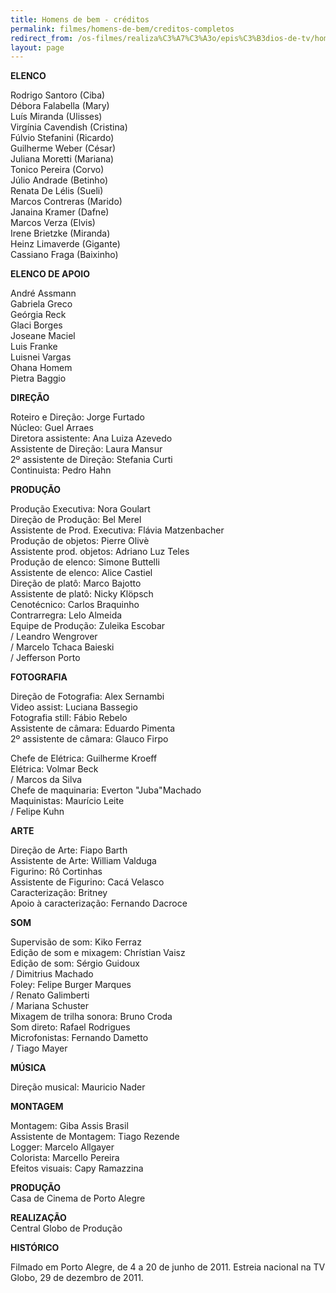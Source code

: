 ```yaml
---
title: Homens de bem - créditos
permalink: filmes/homens-de-bem/creditos-completos
redirect_from: /os-filmes/realiza%C3%A7%C3%A3o/epis%C3%B3dios-de-tv/homens-de-bem-cr%C3%A9ditos-completos
layout: page
---
```

**ELENCO**

Rodrigo Santoro (Ciba)\
Débora Falabella (Mary)\
Luís Miranda (Ulisses)\
Virgínia Cavendish (Cristina)\
Fúlvio Stefanini (Ricardo)\
Guilherme Weber (César)\
Juliana Moretti (Mariana)\
Tonico Pereira (Corvo)\
Júlio Andrade (Betinho)\
Renata De Lélis (Sueli)\
Marcos Contreras (Marido)\
Janaina Kramer (Dafne)\
Marcos Verza (Elvis)\
Irene Brietzke (Miranda)\
Heinz Limaverde (Gigante)\
Cassiano Fraga (Baixinho)

**ELENCO DE APOIO**

André Assmann\
Gabriela Greco\
Geórgia Reck\
Glaci Borges\
Joseane Maciel\
Luis Franke\
Luisnei Vargas\
Ohana Homem\
Pietra Baggio

**DIREÇÃO**

Roteiro e Direção: Jorge Furtado\
Núcleo: Guel Arraes\
Diretora assistente: Ana Luiza Azevedo\
Assistente de Direção: Laura Mansur\
2º assistente de Direção: Stefania Curti\
Continuista: Pedro Hahn

**PRODUÇÃO**

Produção Executiva: Nora Goulart\
Direção de Produção: Bel Merel\
Assistente de Prod. Executiva: Flávia Matzenbacher\
Produção de objetos: Pierre Olivè\
Assistente prod. objetos: Adriano Luz Teles\
Produção de elenco: Simone Buttelli\
Assistente de elenco: Alice Castiel\
Direção de platô: Marco Bajotto\
Assistente de platô: Nicky Klöpsch\
Cenotécnico: Carlos Braquinho\
Contrarregra: Lelo Almeida\
Equipe de Produção: Zuleika Escobar\
/ Leandro Wengrover\
/ Marcelo Tchaca Baieski\
/ Jefferson Porto

**FOTOGRAFIA**

Direção de Fotografia: Alex Sernambi\
Video assist: Luciana Bassegio\
Fotografia still: Fábio Rebelo\
Assistente de câmara: Eduardo Pimenta\
2º assistente de câmara: Glauco Firpo

Chefe de Elétrica: Guilherme Kroeff\
Elétrica: Volmar Beck\
/ Marcos da Silva\
Chefe de maquinaria: Everton "Juba"Machado\
Maquinistas: Maurício Leite\
/ Felipe Kuhn

**ARTE**

Direção de Arte: Fiapo Barth\
Assistente de Arte: William Valduga\
Figurino: Rô Cortinhas\
Assistente de Figurino: Cacá Velasco\
Caracterização: Britney\
Apoio à caracterização: Fernando Dacroce

**SOM**

Supervisão de som: Kiko Ferraz\
Edição de som e mixagem: Chrístian Vaisz\
Edição de som: Sérgio Guidoux\
/ Dimitrius Machado\
Foley: Felipe Burger Marques\
/ Renato Galimberti\
/ Mariana Schuster\
Mixagem de trilha sonora: Bruno Croda\
Som direto: Rafael Rodrigues\
Microfonistas: Fernando Dametto\
/ Tiago Mayer

**MÚSICA**

Direção musical: Mauricio Nader

**MONTAGEM**

Montagem: Giba Assis Brasil\
Assistente de Montagem: Tiago Rezende\
Logger: Marcelo Allgayer\
Colorista: Marcello Pereira\
Efeitos visuais: Capy Ramazzina

**PRODUÇÃO**\
Casa de Cinema de Porto Alegre

**REALIZAÇÃO**\
Central Globo de Produção

**HISTÓRICO**

Filmado em Porto Alegre, de 4 a 20 de junho de 2011. Estreia nacional na TV Globo, 29 de dezembro de 2011.